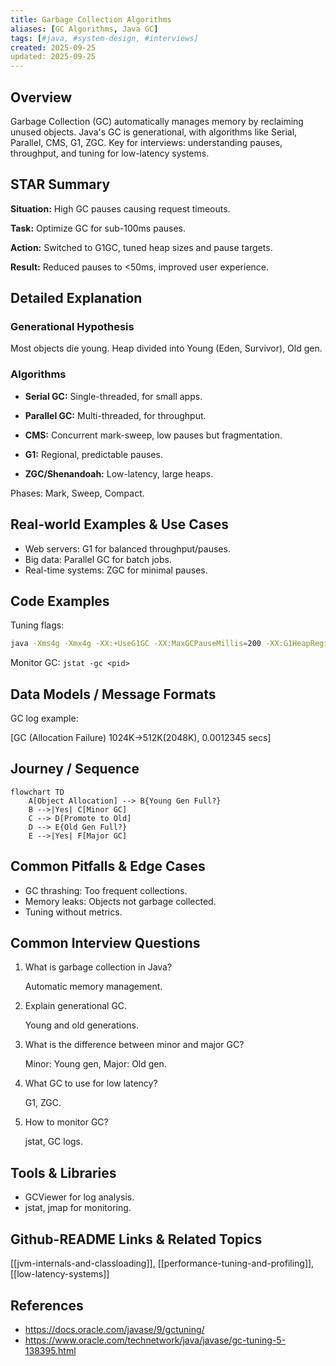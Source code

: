 ```yaml
---
title: Garbage Collection Algorithms
aliases: [GC Algorithms, Java GC]
tags: [#java, #system-design, #interviews]
created: 2025-09-25
updated: 2025-09-25
---
```


## Overview

Garbage Collection (GC) automatically manages memory by reclaiming unused objects. Java's GC is generational, with algorithms like Serial, Parallel, CMS, G1, ZGC. Key for interviews: understanding pauses, throughput, and tuning for low-latency systems.

## STAR Summary

**Situation:** High GC pauses causing request timeouts.

**Task:** Optimize GC for sub-100ms pauses.

**Action:** Switched to G1GC, tuned heap sizes and pause targets.

**Result:** Reduced pauses to <50ms, improved user experience.

## Detailed Explanation

### Generational Hypothesis

Most objects die young. Heap divided into Young (Eden, Survivor), Old gen.

### Algorithms

- **Serial GC:** Single-threaded, for small apps.

- **Parallel GC:** Multi-threaded, for throughput.

- **CMS:** Concurrent mark-sweep, low pauses but fragmentation.

- **G1:** Regional, predictable pauses.

- **ZGC/Shenandoah:** Low-latency, large heaps.

Phases: Mark, Sweep, Compact.

## Real-world Examples & Use Cases

- Web servers: G1 for balanced throughput/pauses.
- Big data: Parallel GC for batch jobs.
- Real-time systems: ZGC for minimal pauses.

## Code Examples

Tuning flags:

```bash
java -Xms4g -Xmx4g -XX:+UseG1GC -XX:MaxGCPauseMillis=200 -XX:G1HeapRegionSize=16m Main
```

Monitor GC: `jstat -gc <pid>`

## Data Models / Message Formats

GC log example:

[GC (Allocation Failure)  1024K->512K(2048K), 0.0012345 secs]

## Journey / Sequence

```mermaid
flowchart TD
    A[Object Allocation] --> B{Young Gen Full?}
    B -->|Yes| C[Minor GC]
    C --> D[Promote to Old]
    D --> E{Old Gen Full?}
    E -->|Yes| F[Major GC]
```

## Common Pitfalls & Edge Cases

- GC thrashing: Too frequent collections.
- Memory leaks: Objects not garbage collected.
- Tuning without metrics.

## Common Interview Questions

1. What is garbage collection in Java?

   Automatic memory management.

2. Explain generational GC.

   Young and old generations.

3. What is the difference between minor and major GC?

   Minor: Young gen, Major: Old gen.

4. What GC to use for low latency?

   G1, ZGC.

5. How to monitor GC?

   jstat, GC logs.

## Tools & Libraries

- GCViewer for log analysis.
- jstat, jmap for monitoring.

## Github-README Links & Related Topics

[[jvm-internals-and-classloading]], [[performance-tuning-and-profiling]], [[low-latency-systems]]

## References

- https://docs.oracle.com/javase/9/gctuning/
- https://www.oracle.com/technetwork/java/javase/gc-tuning-5-138395.html
